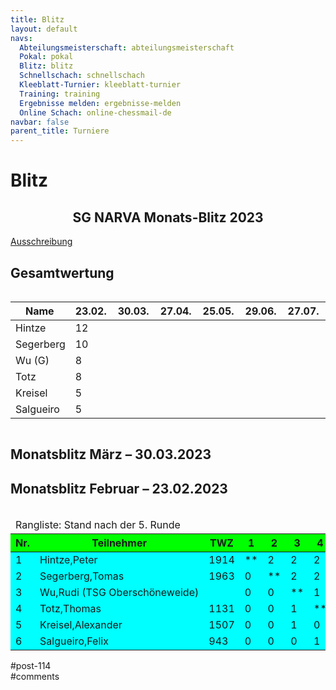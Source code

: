 ```yaml
---
title: Blitz 
layout: default
navs:
  Abteilungsmeisterschaft: abteilungsmeisterschaft
  Pokal: pokal
  Blitz: blitz
  Schnellschach: schnellschach
  Kleeblatt-Turnier: kleeblatt-turnier
  Training: training
  Ergebnisse melden: ergebnisse-melden
  Online Schach: online-chessmail-de
navbar: false
parent_title: Turniere
---
```

<div class="post-114 page type-page status-publish hentry" id="post-114">
<h1 class="entry-title">Blitz</h1>
<div class="entry-content">
<div class="aligncenter">
<h2 class="heading2" style="text-align: center;">SG NARVA Monats-Blitz 2023</h2>
<p><a href="https://www.narva-schach.de/wordpress/wp-content/uploads/2022/12/Blitzschach-2023.pdf">Ausschreibung</a></p>
<h2>Gesamtwertung</h2>
<div style="overflow: auto;">
<table class="clean footable">
<thead>
<tr>
<th style="padding-right: 10px; width: 15%;">Name</th>
<th style="padding-right: 10px; width: 5%;">23.02.</th>
<th style="padding-right: 10px; width: 5%;">30.03.</th>
<th style="padding-right: 10px; width: 5%;">27.04.</th>
<th style="padding-right: 10px; width: 5%;">25.05.</th>
<th style="padding-right: 10px; width: 5%;">29.06.</th>
<th style="padding-right: 10px; width: 5%;">27.07.</th>
<th style="padding-right: 10px; width: 5%;">31.08.</th>
<th style="padding-right: 10px; width: 5%;">28.09.</th>
<th style="padding-right: 10px; width: 5%;">26.10.</th>
<th style="padding-right: 10px; width: 5%;">30.11.</th>
<th data-type="numeric" style="padding-right: 10px; width: 8.68621%;"><strong>Gesamt</strong></th>
</tr>
</thead>
<tbody>
<tr>
<td style="width: 16.3952%;">Hintze</td>
<td style="width: 7.81759%;">12</td>
<td style="width: 7.49186%;"></td>
<td style="width: 7.49186%;"></td>
<td style="width: 7.49186%;"></td>
<td style="width: 7.49186%;"></td>
<td style="width: 7.49186%;"></td>
<td style="width: 7.49186%;"></td>
<td style="width: 7.49186%;"></td>
<td style="width: 7.49186%;"></td>
<td style="width: 7.49186%;"></td>
<td style="width: 8.68621%;">12</td>
</tr>
<tr>
<td style="width: 16.3952%;">Segerberg</td>
<td style="width: 7.81759%;">10</td>
<td style="width: 7.49186%;"></td>
<td style="width: 7.49186%;"></td>
<td style="width: 7.49186%;"></td>
<td style="width: 7.49186%;"></td>
<td style="width: 7.49186%;"></td>
<td style="width: 7.49186%;"></td>
<td style="width: 7.49186%;"></td>
<td style="width: 7.49186%;"></td>
<td style="width: 7.49186%;"></td>
<td style="width: 8.68621%;">10</td>
</tr>
<tr>
<td style="width: 16.3952%;">Wu (G)</td>
<td style="width: 7.81759%;">8</td>
<td style="width: 7.49186%;"></td>
<td style="width: 7.49186%;"></td>
<td style="width: 7.49186%;"></td>
<td style="width: 7.49186%;"></td>
<td style="width: 7.49186%;"></td>
<td style="width: 7.49186%;"></td>
<td style="width: 7.49186%;"></td>
<td style="width: 7.49186%;"></td>
<td style="width: 7.49186%;"></td>
<td style="width: 8.68621%;">8</td>
</tr>
<tr>
<td style="width: 16.3952%;">Totz</td>
<td style="width: 7.81759%;">8</td>
<td style="width: 7.49186%;"></td>
<td style="width: 7.49186%;"></td>
<td style="width: 7.49186%;"></td>
<td style="width: 7.49186%;"></td>
<td style="width: 7.49186%;"></td>
<td style="width: 7.49186%;"></td>
<td style="width: 7.49186%;"></td>
<td style="width: 7.49186%;"></td>
<td style="width: 7.49186%;"></td>
<td style="width: 8.68621%;">8</td>
</tr>
<tr>
<td style="width: 16.3952%;">Kreisel</td>
<td style="width: 7.81759%;">5</td>
<td style="width: 7.49186%;"></td>
<td style="width: 7.49186%;"></td>
<td style="width: 7.49186%;"></td>
<td style="width: 7.49186%;"></td>
<td style="width: 7.49186%;"></td>
<td style="width: 7.49186%;"></td>
<td style="width: 7.49186%;"></td>
<td style="width: 7.49186%;"></td>
<td style="width: 7.49186%;"></td>
<td style="width: 8.68621%;">5</td>
</tr>
<tr>
<td style="width: 16.3952%;">Salgueiro</td>
<td style="width: 7.81759%;">5</td>
<td style="width: 7.49186%;"></td>
<td style="width: 7.49186%;"></td>
<td style="width: 7.49186%;"></td>
<td style="width: 7.49186%;"></td>
<td style="width: 7.49186%;"></td>
<td style="width: 7.49186%;"></td>
<td style="width: 7.49186%;"></td>
<td style="width: 7.49186%;"></td>
<td style="width: 7.49186%;"></td>
<td style="width: 8.68621%;">5</td>
</tr>
</tbody>
</table>
</div>
<h2>Monatsblitz März – 30.03.2023</h2>
<p></p>
<h2>Monatsblitz Februar – 23.02.2023</h2>
<div style="overflow: auto;">
<table class="clean swiss">
<thead>
<tr>
<td colspan="11">Rangliste: Stand nach der 5. Runde</td>
</tr>
<tr bgcolor="#00FF00">
<th>Nr.</th>
<th>Teilnehmer</th>
<th>TWZ</th>
<th>1</th>
<th>2</th>
<th>3</th>
<th>4</th>
<th>5</th>
<th>6</th>
<th>Punkte</th>
<th>SoBerg</th>
</tr>
</thead>
<tbody>
<tr bgcolor="#00FFFF">
<td>1</td>
<td>Hintze,Peter</td>
<td>1914</td>
<td>**</td>
<td>2</td>
<td>2</td>
<td>2</td>
<td>2</td>
<td>2</td>
<td>10.0</td>
<td>40.00</td>
</tr>
<tr bgcolor="#00FFFF">
<td>2</td>
<td>Segerberg,Tomas</td>
<td>1963</td>
<td>0</td>
<td>**</td>
<td>2</td>
<td>2</td>
<td>2</td>
<td>2</td>
<td>8.0</td>
<td>24.00</td>
</tr>
<tr bgcolor="#00FFFF">
<td>3</td>
<td nowrap="nowrap">Wu,Rudi (TSG Oberschöneweide)</td>
<td></td>
<td>0</td>
<td>0</td>
<td>**</td>
<td>1</td>
<td>1</td>
<td>2</td>
<td>4.0</td>
<td>10.00</td>
</tr>
<tr bgcolor="#00FFFF">
<td>4</td>
<td>Totz,Thomas</td>
<td>1131</td>
<td>0</td>
<td>0</td>
<td>1</td>
<td>**</td>
<td>2</td>
<td>1</td>
<td>4.0</td>
<td>10.00</td>
</tr>
<tr bgcolor="#00FFFF">
<td>5</td>
<td>Kreisel,Alexander</td>
<td>1507</td>
<td>0</td>
<td>0</td>
<td>1</td>
<td>0</td>
<td>**</td>
<td>1</td>
<td>2.0</td>
<td>6.00</td>
</tr>
<tr bgcolor="#00FFFF">
<td>6</td>
<td>Salgueiro,Felix</td>
<td>943</td>
<td>0</td>
<td>0</td>
<td>0</td>
<td>1</td>
<td>1</td>
<td>**</td>
<td>2.0</td>
<td>6.00</td>
</tr>
</tbody>
</table>
</div>
</div>
</div><!-- .entry-content -->
</div> #post-114 
<div id="comments">
</div> #comments 
